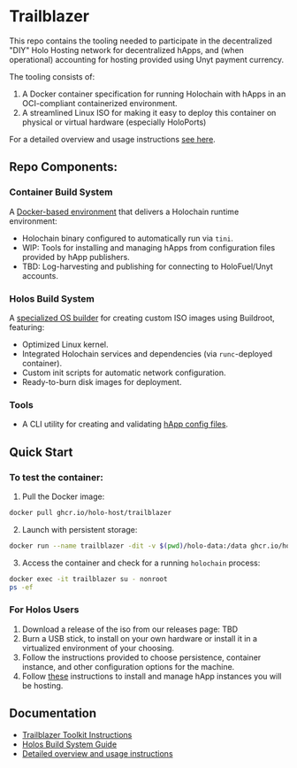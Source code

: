 # Trailblazer

This repo contains the tooling needed to participate in the decentralized "DIY" Holo Hosting network for decentralized hApps, and (when operational) accounting for hosting provided using Unyt payment currency.

The tooling consists of:

1. A Docker container specification for running Holochain with hApps in an OCI-compliant containerized environment.
2. A streamlined Linux ISO for making it easy to deploy this container on physical or virtual hardware (especially HoloPorts)

For a detailed overview and usage instructions [see here](/USAGE.md).

## Repo Components:

### Container Build System

A [Docker-based environment](docker/README.md) that delivers a Holochain runtime environment:

- Holochain binary configured to automatically run via `tini`.
- WIP: Tools for installing and managing hApps from configuration files provided by hApp publishers.
- TBD: Log-harvesting and publishing for connecting to HoloFuel/Unyt accounts.

### Holos Build System

A [specialized OS builder](holos/README.md) for creating custom ISO images using Buildroot, featuring:

- Optimized Linux kernel.
- Integrated Holochain services and dependencies (via `runc`-deployed container).
- Custom init scripts for automatic network configuration.
- Ready-to-burn disk images for deployment.

### Tools

- A CLI utility for creating and validating [hApp config files](tools/happ_config_file/README.md).

## Quick Start

### To test the container:

1. Pull the Docker image:

```sh
docker pull ghcr.io/holo-host/trailblazer
```

2. Launch with persistent storage:

```sh
docker run --name trailblazer -dit -v $(pwd)/holo-data:/data ghcr.io/holo-host/trailblazer
```

3. Access the container and check for a running `holochain` process:

```sh
docker exec -it trailblazer su - nonroot
ps -ef
```

### For Holos Users

1. Download a release of the iso from our releases page: TBD
2. Burn a USB stick, to install on your own hardware or install it in a virtualized environment of your choosing.
3. Follow the instructions provided to choose persistence, container instance, and other configuration options for the machine.
4. Follow [these](TBD) instructions to install and manage hApp instances you will be hosting.

## Documentation

- [Trailblazer Toolkit Instructions](docker/README.md)
- [Holos Build System Guide](holos/README.md)
- [Detailed overview and usage instructions](/USAGE.md)